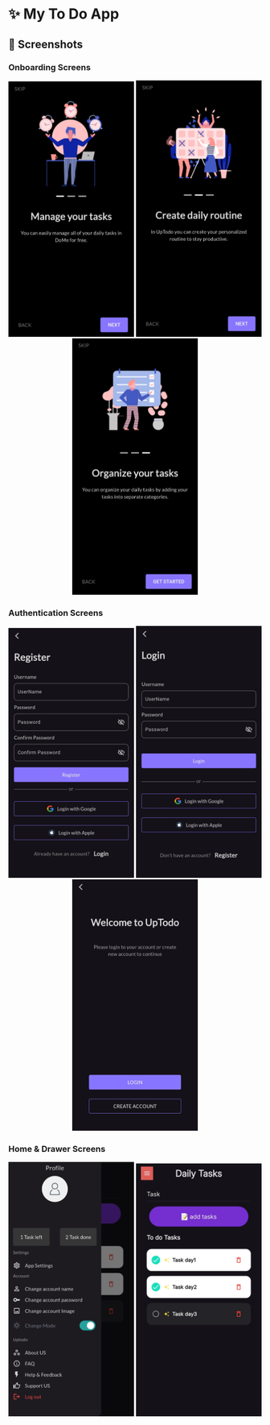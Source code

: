 # ✨ My To Do App

## 🚀 Screenshots

### Onboarding Screens
<p align="center">
  <img src="assets/images/onboarding_screen_one.jpg" alt="Onboarding Screen 1" width="250"/>
  <img src="assets/images/onboarding_screen_two.jpg" alt="Onboarding Screen 2" width="250"/>
  <img src="assets/images/onboarding_screen_three.jpg" alt="Onboarding Screen 3" width="250"/>
</p>

### Authentication Screens
<p align="center">
  <img src="assets/images/register_screen.jpg" alt="Register Screen" width="250"/>
  <img src="assets/images/login_screen.jpg" alt="Login Screen" width="250"/>
  <img src="assets/images/start_screen.jpg" alt="Start Screen" width="250"/>
</p>

### Home & Drawer Screens
<p align="center">
  <img src="assets/images/drawer_screen2.jpg" alt="Drawer Screen" width="250"/>
  <img src="assets/images/home_screen.jpg" alt="Home Screen" width="250"/>
</p>
